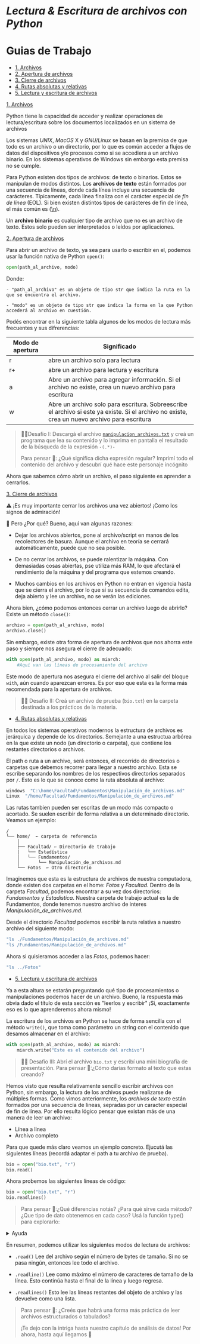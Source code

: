 # *Lectura & Escritura de archivos con Python*

# Guias de Trabajo
* [1. Archivos](#1-archs)
* [2. Apertura de archivos](#2-open)
* [3. Cierre de archivos](#3-cierre)
* [4. Rutas absolutas y relativas](#4-paths)
* [5. Lectura y escritura de archivos](#5-read)


[1. Archivos](#1-archs)


Python tiene la capacidad de acceder y realizar operaciones de lectura/escritura sobre los documentos localizados en un sistema de archivos

Los sistemas _UNIX_, _MacOS_ X y _GNU/Linux_ se basan en la premisa de que todo es un archivo o un directorio, por lo que es común acceder a flujos de datos del dispositivos y/o procesos como si se accediera a un archivo binario. En los sistemas operativos de Windows sin embargo esta premisa no se cumple.

Para Python existen dos tipos de archivos: de texto o binarios. Estos se manipulan de modos distintos. Los **archivos de texto** están formados por una secuencia de líneas, donde cada línea incluye una secuencia de carácteres. Típicamente, cada línea finaliza con el carácter especial de _fin de linea_ (EOL). Si bien existen distintos tipos de carácteres de fin de línea, el más común es ([\n](https://github.com/AJVelezRueda/UCEMA_Fundamentos_de_informatica/blob/master/Python_intro/Expresiones_regulares.md)).

Un **archivo binario** es cualquier tipo de archivo que no es un archivo de texto. Estos solo pueden ser interpretados o leídos por aplicaciones.


[2. Apertura de archivos](#2-open)

Para abrir un archivo de texto, ya sea para usarlo o escribir en el, podemos usar la función nativa de Python `open()`:

```python
open(path_al_archivo, modo) 
```

Donde:

    - "path_al_archivo" es un objeto de tipo str que indica la ruta en la que se encuentra el archivo. 
    
    - "modo" es un objeto de tipo str que indica la forma en la que Python accederá al archivo en cuestión.

Podés encontrar en la siguiente tabla algunos de los modos de lectura más frecuentes y sus difrerencias: 

| Modo de apertura| Significado | 
|-------------	|----------	|
|  r	| abre un archivo solo para lectura|
|  r+	| abre un archivo para lectura y escritura|
|  a	| Abre un archivo para agregar información. Si el archivo no existe, crea un nuevo archivo para escritura|	
|  w	| Abre un archivo solo para escritura. Sobreescribe el archivo si este ya existe. Si el archivo no existe, crea un nuevo archivo para escritura|	


>
> 🧗‍♀️Desafio I: Descargá el archivo [`manipulacion_archivos.txt`](https://github.com/AJVelezRueda/UCEMA_Fundamentos_de_informatica/blob/master/Python_intro/manipulacion_archivos.txt) y creá un programa que lea su contenido y lo imprima en pantalla el resultado de la búsqueda de la expresión `-(.*)-`
>
>Para pensar 🤔: ¿Qué significa dicha expresión regular? Imprimí todo el contenido del archivo y descubrí qué hace este personaje incógnito
>

Ahora que sabemos cómo abrir un archivo, el paso siguiente es aprender a cerrarlos. 

[3. Cierre de archivos](#3-cierre)

⚠️ ¡Es muy importante cerrar los archivos una vez abiertos! ¡Como los signos de admiración!

🤔 Pero ¿Por qué? Bueno, aquí van algunas razones:


- Dejar los archivos abiertos, pone al archivo/script en manos de los recolectores de basura.  Aunque el archivo en teoría se cerrará automáticamente, puede que no sea posible.

- De no cerrar los archivos, se puede ralentizar la máquina. Con demasiadas cosas abiertas, pse utiliza más RAM, lo que afectará el rendimiento de la máquina y del programa que estemos creando.

- Muchos cambios en los archivos en Python no entran en vigencia hasta que se cierra el archivo, por lo que si su secuencia de comandos edita, deja abierto y lee un archivo, no se verán las ediciones.


Ahora bien, ¿cómo podemos entonces cerrar un archivo luego de abrirlo? Existe un método `close()`:

```python
archivo = open(path_al_archivo, modo) 
archivo.close()
```

Sin embargo, existe otra forma de apertura de archivos que nos ahorra este paso y siempre nos asegura el cierre de adecuado:


```python
with open(path_al_archivo, modo) as miarch:
    #Aquí van las líneas de procesamiento del archivo
```
Este modo de apertura nos asegura el cierre del archivo al salir del bloque `with`, aún cuando aparezcan errores. Es por eso que esta es la forma más recomendada para la apertura de archivos.

> 🧗‍♀️ Desafío II: Creá un archivo de prueba (`bio.txt`) en la carpeta destinada a los prácticos de la materia.


* [4. Rutas absolutas y relativas](#4-paths)

En todos los sistemas operativos modernos la estructura de archivos es jerárquica y depende de los directorios. Semejante a una estructua arbórea en la que existe un nodo (un directorio o carpeta), que contiene los restantes directorios o archivos.

El path o ruta a un archivo, será entonces, el recorrido de directorios o carpetas que debemos recorrer para llegar a nuestro archivo. Esta se escribe separando los nombres de los respectivos directorios separados por `/`. Esto es lo que se conoce como la ruta absoluta al archivo:


```bash
windows  "C:\home\Facultad\Fundamentos\Manipulación_de_archivos.md"
Linux  "/home/Facultad/Fundamentos/Manipulación_de_archivos.md"
```

Las rutas tambien pueden ser escritas de un modo más compacto o acortado. Se suelen escribir de forma relativa a un determinado directorio. Veamos un ejemplo:


```
/
└── home/  ← carpeta de referencia
    │
    ├── Facultad/ ← Directorio de trabajo
    |   └── Estadística 
    │   └── Fundamentos/  
    │       └── Manipulación_de_archivos.md
    └── Fotos  ← Otro directorio
```

Imaginemos que esta es la estructura de archivos de nuestra computadora, donde existen dos carpetas en el home: _Fotos_ y _Facultad_. Dentro de la carpeta _Facultad_, podemos encontrar a su vez dos directorios: _Fundamentos_ y _Estadistica_. Nuestra carpeta de trabajo actual es la de Fundamentos, donde tenemos nuestro archivo de interes _Manipulación_de_archivos.md_. 

Desde el directorio _Facultad_ podemos escribir la ruta relativa a nuestro archivo del siguiente modo:

```bash
"ls ./Fundamentos/Manipulación_de_archivos.md"
"ls /Fundamentos/Manipulación_de_archivos.md"
```
Ahora si quisieramos acceder a las _Fotos_, podemos hacer:

```bash
"ls ../Fotos"
```

* [5. Lectura y escritura de archivos](#5-read)

Ya a esta altura se estarán preguntando qué tipo de procesamientos o manipulaciones podemos hacer de un archivo. Bueno, la respuesta más obvia dado el título de esta sección es "leerlos y escribir" ¡Si, exactamente eso es lo que aprenderemos ahora mismo! 

La escritura de los archivos en Python se hace de forma sencilla con el método `write()`, que toma como parámetro un string con el contenido que desamos almacenar en el archivo:


```python
with open(path_al_archivo, modo) as miarch:
    miarch.write("Este es el contenido del archivo")
```

>
> 🧗‍♀️ Desafío III: Abrí el archivo `bio.txt` y escribí una mini biografía de presentación.
> Para pensar 🤔:¿Cómo darías formato al texto que estas creando?
>

Hemos visto que resulta relativamente sencillo escribir archivos con Python, sin embargo, la lectura de los archivos puede realizarse de múltiples formas. Como vimos anteriormente, los *archivos de texto* están formados por una secuencia de lineas, sepradas por un caracter especial de fin de línea. Por ello resulta lógico pensar  que existan más de una manera de leer un archivo:

- Línea a linea
- Archivo completo

Para que quede más claro veamos un ejemplo concreto. Ejucutá las siguientes líneas (recordá adaptar el path a tu archivo de prueba).

```python
bio = open("bio.txt", "r")
bio.read()
```

Ahora probemos las siguientes líneas de código:

```python
bio = open("bio.txt", "r")
bio.readlines()
```

>
> Para pensar 🤔:¿Qué diferencias notás? ¿Para qué sirve cada método? ¿Que tipo de dato obtenemos en cada caso? Usá la función type() para explorarlo:
>

<details>
  <summary>Ayuda</summary>
type(bio.readlines())
</details>


En resumen, podemos utilizar los siguientes modos de lectura de archivos:

 * `.read()` Lee del archivo según el número de bytes de tamaño. Si no se pasa ningún, entonces lee todo el archivo.
 
 * `.readline()` Lee como máximo el número de caracteres de tamaño de la línea. Esto continúa hasta el final de la línea y luego regresa. 
 
 * `.readlines()` Esto lee las líneas restantes del objeto de archivo y las devuelve como una lista. 


>
>Para pensar 🤔: ¿Creés que habrá una forma más práctica de leer archivos estructurados o tabulados?
>
> ¡Te dejo con la intriga hasta nuestro capítulo de análisis de datos! Por ahora, hasta aquí llegamos 👋 
>